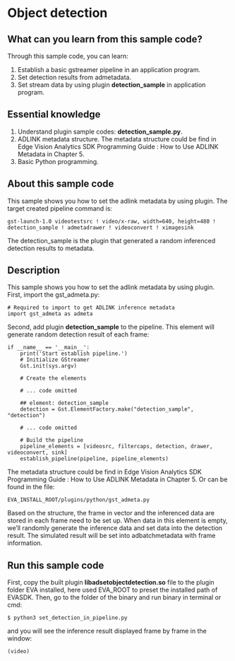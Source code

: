 # Object detection
## What can you learn from this sample code?
Through this sample code, you can learn:

1. Establish a basic gstreamer pipeline in an application program.
2. Set detection results from admetadata.
3. Set stream data by using plugin **detection_sample** in application program.

## Essential knowledge
1. Understand plugin sample codes: **detection_sample.py**.
2. ADLINK metadata structure. The metadata structure could be find in Edge Vision Analytics SDK Programming Guide : How to Use ADLINK Metadata in Chapter 5.
3. Basic Python programming.

## About this sample code
This sample shows you how to set the adlink metadata by using plugin. The target created pipeline command is:

    gst-launch-1.0 videotestsrc ! video/x-raw, width=640, height=480 ! detection_sample ! admetadrawer ! videoconvert ! ximagesink

The detection_sample is the plugin that generated a random inferenced detection results to metadata.

## Description
This sample shows you how to set the adlink metadata by using plugin. First, import the gst_admeta.py:

    # Required to import to get ADLINK inference metadata
    import gst_admeta as admeta
    
Second, add plugin **detection_sample** to the pipeline. This element will generate random detection result of each frame:

    if __name__ == '__main__':
        print('Start establish pipeline.')
        # Initialize GStreamer
        Gst.init(sys.argv)

        # Create the elements
        
        # ... code omitted
        
        ## element: detection_sample
        detection = Gst.ElementFactory.make("detection_sample", "detection")

        # ... code omitted

        # Build the pipeline
        pipeline_elements = [videosrc, filtercaps, detection, drawer, videoconvert, sink]
        establish_pipeline(pipeline, pipeline_elements)
    
The metadata structure could be find in Edge Vision Analytics SDK Programming Guide : How to Use ADLINK Metadata in Chapter 5. Or can be found in the file:

    EVA_INSTALL_ROOT/plugins/python/gst_admeta.py
    
Based on the structure, the frame in vector and the inferenced data are stored in each frame need to be set up. When data in this element is empty, we’ll randomly generate the inference data and set data into the detection result. The simulated result will be set into adbatchmetadata with frame information.

## Run this sample code
First, copy the built plugin **libadsetobjectdetection.so** file to the plugin folder EVA installed, here used EVA_ROOT to preset the installed path of EVASDK. Then, go to the folder of the binary and run binary in terminal or cmd:

    $ python3 set_detection_in_pipeline.py 

and you will see the inference result displayed frame by frame in the window:

    (video)
